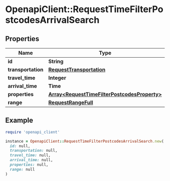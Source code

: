 # OpenapiClient::RequestTimeFilterPostcodesArrivalSearch

## Properties

| Name | Type | Description | Notes |
| ---- | ---- | ----------- | ----- |
| **id** | **String** |  |  |
| **transportation** | [**RequestTransportation**](RequestTransportation.md) |  |  |
| **travel_time** | **Integer** |  |  |
| **arrival_time** | **Time** |  |  |
| **properties** | [**Array&lt;RequestTimeFilterPostcodesProperty&gt;**](RequestTimeFilterPostcodesProperty.md) |  |  |
| **range** | [**RequestRangeFull**](RequestRangeFull.md) |  | [optional] |

## Example

```ruby
require 'openapi_client'

instance = OpenapiClient::RequestTimeFilterPostcodesArrivalSearch.new(
  id: null,
  transportation: null,
  travel_time: null,
  arrival_time: null,
  properties: null,
  range: null
)
```

